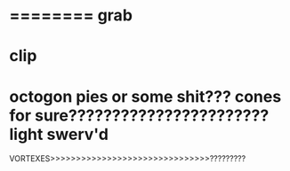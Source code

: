 ========
grab
==================
clip
========================
octogon pies or some shit???
cones for sure???????????????????????
light swerv'd
====================
VORTEXES>>>>>>>>>>>>>>>>>>>>>>>>>>>>>>>?????????
